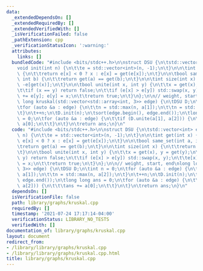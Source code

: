 ```yaml
---
data:
  _extendedDependsOn: []
  _extendedRequiredBy: []
  _extendedVerifiedWith: []
  _isVerificationFailed: false
  _pathExtension: cpp
  _verificationStatusIcon: ':warning:'
  attributes:
    links: []
  bundledCode: "#include <bits/stdc++.h>\n\nstruct DSU {\n\tstd::vector<int> e;\n\t\
    void init(int n) {\n\t\te = std::vector<int>(n, -1);\n\t}\n\n\tint get(int x)\
    \ {\n\t\treturn e[x] < 0 ? x : e[x] = get(e[x]);\n\t}\n\n\tbool same_set(int a,\
    \ int b) {\n\t\treturn get(a) == get(b);\n\t}\n\n\tint size(int x) {\n\t\treturn\
    \ -e[get(x)];\n\t}\n\n\tbool unite(int x, int y) {\n\t\tx = get(x), y = get(y);\n\
    \t\tif (x == y) return false;\n\t\tif (e[x] > e[y]) std::swap(x, y);\n\t\te[x]\
    \ += e[y]; e[y] = x;\n\t\treturn true;\n\t}\n};\n\n// weight, start, end\nlong\
    \ long kruskal(std::vector<std::array<int, 3>> edge) {\n\tDSU D;\n\tint n = 0;\n\
    \tfor (auto &a : edge) {\n\t\tn = std::max(n, a[1]);\n\t\tn = std::max(n, a[2]);\n\
    \t}\n\t++n;\n\tD.init(n);\n\tsort(edge.begin(), edge.end());\n\tlong long ans\
    \ = 0;\n\tfor (auto &a : edge) {\n\t\tif (D.unite(a[1], a[2])) {\n\t\t\tans +=\
    \ a[0];\n\t\t}\n\t}\n\treturn ans;\n}\n"
  code: "#include <bits/stdc++.h>\n\nstruct DSU {\n\tstd::vector<int> e;\n\tvoid init(int\
    \ n) {\n\t\te = std::vector<int>(n, -1);\n\t}\n\n\tint get(int x) {\n\t\treturn\
    \ e[x] < 0 ? x : e[x] = get(e[x]);\n\t}\n\n\tbool same_set(int a, int b) {\n\t\
    \treturn get(a) == get(b);\n\t}\n\n\tint size(int x) {\n\t\treturn -e[get(x)];\n\
    \t}\n\n\tbool unite(int x, int y) {\n\t\tx = get(x), y = get(y);\n\t\tif (x ==\
    \ y) return false;\n\t\tif (e[x] > e[y]) std::swap(x, y);\n\t\te[x] += e[y]; e[y]\
    \ = x;\n\t\treturn true;\n\t}\n};\n\n// weight, start, end\nlong long kruskal(std::vector<std::array<int,\
    \ 3>> edge) {\n\tDSU D;\n\tint n = 0;\n\tfor (auto &a : edge) {\n\t\tn = std::max(n,\
    \ a[1]);\n\t\tn = std::max(n, a[2]);\n\t}\n\t++n;\n\tD.init(n);\n\tsort(edge.begin(),\
    \ edge.end());\n\tlong long ans = 0;\n\tfor (auto &a : edge) {\n\t\tif (D.unite(a[1],\
    \ a[2])) {\n\t\t\tans += a[0];\n\t\t}\n\t}\n\treturn ans;\n}\n"
  dependsOn: []
  isVerificationFile: false
  path: library/graphs/kruskal.cpp
  requiredBy: []
  timestamp: '2021-07-24 17:17:14-04:00'
  verificationStatus: LIBRARY_NO_TESTS
  verifiedWith: []
documentation_of: library/graphs/kruskal.cpp
layout: document
redirect_from:
- /library/library/graphs/kruskal.cpp
- /library/library/graphs/kruskal.cpp.html
title: library/graphs/kruskal.cpp
---
```

